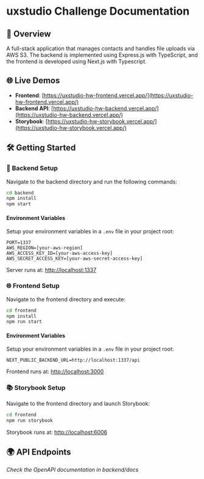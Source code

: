 # uxstudio Challenge Documentation

## 🚀 Overview

A full-stack application that manages contacts and handles file uploads via AWS S3. The backend is implemented using Express.js with TypeScript, and the frontend is developed using Next.js with Typescript.

## 🌐 Live Demos

- **Frontend**: [https://uxstudio-hw-frontend.vercel.app/](https://uxstudio-hw-frontend.vercel.app/)
- **Backend API**: [https://uxstudio-hw-backend.vercel.app/](https://uxstudio-hw-backend.vercel.app/)
- **Storybook**: [https://uxstudio-hw-storybook.vercel.app/](https://uxstudio-hw-storybook.vercel.app/)

## 🛠 Getting Started

### 🔧 Backend Setup
Navigate to the backend directory and run the following commands:
```bash
cd backend
npm install
npm start
```

#### Environment Variables
Setup your environment variables in a `.env` file in your project root:
```env
PORT=1337
AWS_REGION=[your-aws-region]
AWS_ACCESS_KEY_ID=[your-aws-access-key]
AWS_SECRET_ACCESS_KEY=[your-aws-secret-access-key]
```

Server runs at: [http://localhost:1337](http://localhost:1337)

### 🌐 Frontend Setup
Navigate to the frontend directory and execute:
```bash
cd frontend
npm install
npm run start
```

#### Environment Variables
Setup your environment variables in a `.env` file in your project root:
```env
NEXT_PUBLIC_BACKEND_URL=http://localhost:1337/api
```
Frontend runs at: [http://localhost:3000](http://localhost:3000)

### 📚 Storybook Setup
Navigate to the frontend directory and launch Storybook:
```bash
cd frontend
npm run storybook
```
Storybook runs at: [http://localhost:6006](http://localhost:6006)

## 🌍 API Endpoints
_Check the OpenAPI documentation in backend/docs_